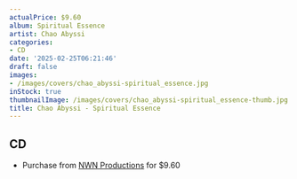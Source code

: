 ```yaml
---
actualPrice: $9.60
album: Spiritual Essence
artist: Chao Abyssi
categories:
- CD
date: '2025-02-25T06:21:46'
draft: false
images:
- /images/covers/chao_abyssi-spiritual_essence.jpg
inStock: true
thumbnailImage: /images/covers/chao_abyssi-spiritual_essence-thumb.jpg
title: Chao Abyssi - Spiritual Essence
---
```


## CD
* Purchase from [NWN Productions](http://shop.nwnprod.com/index.php?route=product/product&path=93&product_id=32818&sort=pd.name&order=ASC) for $9.60
